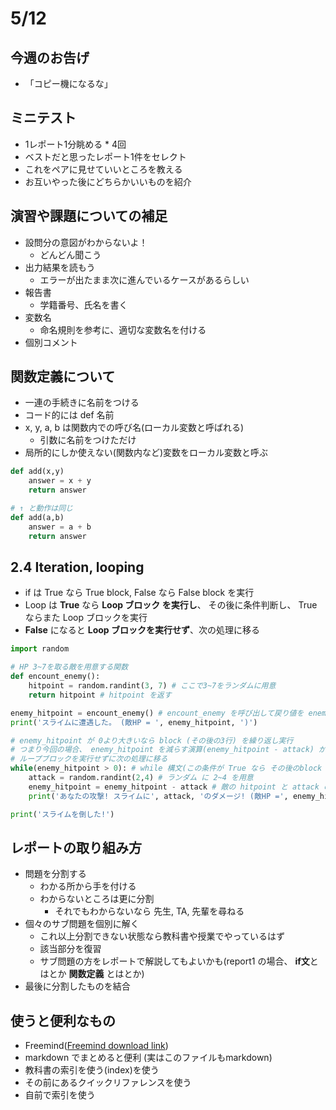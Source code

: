 # 5/12
## 今週のお告げ
- 「コピー機になるな」

## ミニテスト
- 1レポート1分眺める * 4回
- ベストだと思ったレポート1件をセレクト
- これをペアに見せていいところを教える
- お互いやった後にどちらかいいものを紹介

## 演習や課題についての補足
- 設問分の意図がわからないよ！
    - どんどん聞こう
- 出力結果を読もう
    - エラーが出たまま次に進んでいるケースがあるらしい
- 報告書
    - 学籍番号、氏名を書く
- 変数名
    - 命名規則を参考に、適切な変数名を付ける
- 個別コメント

## 関数定義について
- 一連の手続きに名前をつける
- コード的には def 名前
- x, y, a, b は関数内での呼び名(ローカル変数と呼ばれる)
    - 引数に名前をつけただけ
- 局所的にしか使えない(関数内など)変数をローカル変数と呼ぶ

``` python
def add(x,y)
    answer = x + y
    return answer

# ↑ と動作は同じ
def add(a,b)
    answer = a + b
    return answer
```

## 2.4 Iteration, looping
- if は True なら True block, False なら False block を実行
- Loop は **True** なら **Loop ブロック を実行し**、 その後に条件判断し、 True ならまた Loop ブロックを実行
- **False** になると **Loop ブロックを実行せず**、次の処理に移る

``` python
import random

# HP 3~7を取る敵を用意する関数
def encount_enemy(): 
    hitpoint = random.randint(3, 7) # ここで3~7をランダムに用意
    return hitpoint # hitpoint を返す

enemy_hitpoint = encount_enemy() # encount_enemy を呼び出して戻り値を enemy_hitpoint に代入
print('スライムに遭遇した。 (敵HP = ', enemy_hitpoint, ')')

# enemy_hitpoint が 0より大きいなら block (その後の3行) を繰り返し実行
# つまり今回の場合、 enemy_hitpoint を減らす演算(enemy_hitpoint - attack) があるためそれの結果が 0 より小さくなったら
# ループブロックを実行せずに次の処理に移る
while(enemy_hitpoint > 0): # while 構文(この条件が True なら その後のblock を繰り返す)
    attack = random.randint(2,4) # ランダム に 2~4 を用意
    enemy_hitpoint = enemy_hitpoint - attack # 敵の hitpoint と attack の差を取る
    print('あなたの攻撃! スライムに', attack, 'のダメージ! (敵HP =', enemy_hitpoint, ')')

print('スライムを倒した!')
```

## レポートの取り組み方
- 問題を分割する
    - わかる所から手を付ける
    - わからないところは更に分割
        - それでもわからないなら 先生, TA, 先輩を尋ねる
- 個々のサブ問題を個別に解く
    - これ以上分割できない状態なら教科書や授業でやっているはず
    - 該当部分を復習
    - サブ問題の方をレポートで解説してもよいかも(report1 の場合、 **if文**とはとか **関数定義** とはとか)
- 最後に分割したものを結合

## 使うと便利なもの
- Freemind([Freemind download link](https://sourceforge.net/projects/freemind/))
- markdown でまとめると便利 (実はこのファイルもmarkdown)
- 教科書の索引を使う(index)を使う
- その前にあるクイックリファレンスを使う
- 自前で索引を使う
